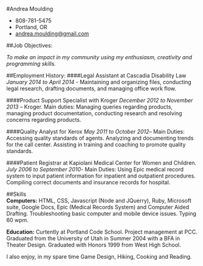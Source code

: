 #Andrea Moulding
- 808-781-5475
- Portland, OR
- andrea.moulding@gmail.com

##Job Objectives:

*To make an impact in my community using my enthusiasm, creativity and programming skills.*

##Employment History:
####Legal Assistant at Cascadia Disability Law
*January 2014 to April 2014* - Maintaining and organizing files, conducting legal research, drafting documents, and managing office work flow.

####Product Support Specialist with Kroger
*December 2012 to November 2013* – Kroger. Main duties: Managing queries regarding products, managing product documentation, conducting research and resolving concerns regarding products. 

####Quality Analyst for Xerox
*May 2011 to October 2012*– Main Duties: Accessing quality standards of agents. Analyzing and documenting trends for the call center. Assisting in training and coaching to promote quality standards.

####Patient Registrar at Kapiolani Medical Center for Women and Children. 
*July 2006 to September 2010*- Main Duties: Using Epic medical record system to input patient information for inpatient and outpatient procedures. Compiling correct documents and insurance records for hospital.

##Skills  
**Computers:** HTML, CSS, Javascript (Node and JQuerry), Ruby, Microsoft suite, Google Docs, Epic (Medical Records System) and Computer Aided Drafting. Troubleshooting basic computer and mobile device issues. Typing 60 wpm. 
   
**Education:** Curtently at Portland Code School.	Project management at PCC. Graduated from the University of Utah in Summer 2004 with a BFA in Theater Design. Graduated with Honors 1999 from West High School. 

I also enjoy, in my spare time Game Design, Hiking, Cooking and Reading.	 

